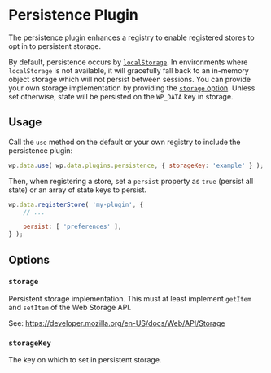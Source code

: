# Persistence Plugin

The persistence plugin enhances a registry to enable registered stores to opt in to persistent storage.

By default, persistence occurs by [`localStorage`](https://developer.mozilla.org/en-US/docs/Web/API/Window/localStorage). In environments where `localStorage` is not available, it will gracefully fall back to an in-memory object storage which will not persist between sessions. You can provide your own storage implementation by providing the [`storage` option](#options). Unless set otherwise, state will be persisted on the `WP_DATA` key in storage.

## Usage

Call the `use` method on the default or your own registry to include the persistence plugin:

```js
wp.data.use( wp.data.plugins.persistence, { storageKey: 'example' } );
```

Then, when registering a store, set a `persist` property as `true` (persist all state) or an array of state keys to persist.

```js
wp.data.registerStore( 'my-plugin', {
	// ...

	persist: [ 'preferences' ],
} );
```

## Options

### `storage`

Persistent storage implementation. This must at least implement `getItem` and `setItem` of the Web Storage API.

See: https://developer.mozilla.org/en-US/docs/Web/API/Storage

### `storageKey`

The key on which to set in persistent storage.
